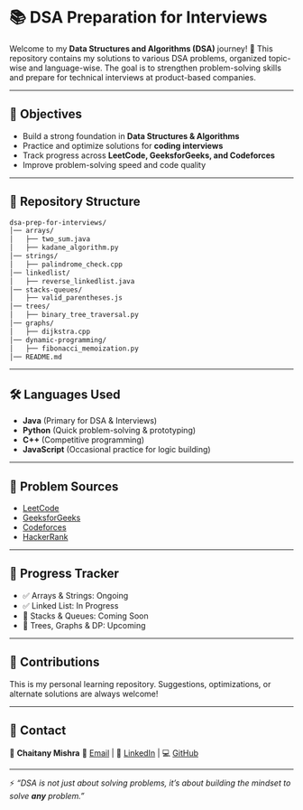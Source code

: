# 📚 DSA Preparation for Interviews

Welcome to my **Data Structures and Algorithms (DSA)** journey! 🚀
This repository contains my solutions to various DSA problems, organized topic-wise and language-wise. The goal is to strengthen problem-solving skills and prepare for technical interviews at product-based companies.

---

## 🎯 Objectives

* Build a strong foundation in **Data Structures & Algorithms**
* Practice and optimize solutions for **coding interviews**
* Track progress across **LeetCode, GeeksforGeeks, and Codeforces**
* Improve problem-solving speed and code quality

---

## 📂 Repository Structure

```bash
dsa-prep-for-interviews/
│── arrays/
│   ├── two_sum.java
│   ├── kadane_algorithm.py
│── strings/
│   ├── palindrome_check.cpp
│── linkedlist/
│   ├── reverse_linkedlist.java
│── stacks-queues/
│   ├── valid_parentheses.js
│── trees/
│   ├── binary_tree_traversal.py
│── graphs/
│   ├── dijkstra.cpp
│── dynamic-programming/
│   ├── fibonacci_memoization.py
│── README.md
```

---

## 🛠️ Languages Used

* **Java** (Primary for DSA & Interviews)
* **Python** (Quick problem-solving & prototyping)
* **C++** (Competitive programming)
* **JavaScript** (Occasional practice for logic building)

---

## 📌 Problem Sources

* [LeetCode](https://leetcode.com/)
* [GeeksforGeeks](https://www.geeksforgeeks.org/)
* [Codeforces](https://codeforces.com/)
* [HackerRank](https://www.hackerrank.com/)

---

## 🚀 Progress Tracker

* ✅ Arrays & Strings: Ongoing
* ✅ Linked List: In Progress
* 🔄 Stacks & Queues: Coming Soon
* 🔄 Trees, Graphs & DP: Upcoming

---

## 🤝 Contributions

This is my personal learning repository. Suggestions, optimizations, or alternate solutions are always welcome!

---

## 📧 Contact

👤 **Chaitany Mishra**
📩 [Email](mailto:chaitany.mishra.tech@example.com) | 🔗 [LinkedIn](https://linkedin.com/in/chaitany-dev-hash) | 💻 [GitHub](https://github.com/ChaitanyMishra)

---

⚡ *“DSA is not just about solving problems, it’s about building the mindset to solve **any** problem.”*
